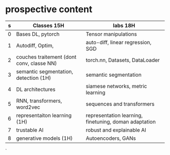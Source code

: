 
# prospective content
| s   | Classes  15H                              | labs    18H                                          |
| --- | ----------------------------------------- | ---------------------------------------------------- |
| 0   | Bases DL,  pytorch                        | Tensor manipulations                                 |
| 1   | Autodiff, Optim,                          | auto-diff, linear regression, SGD                    |
| 2   | couches traitement (dont conv, classe NN) | torch.nn, Datasets, DataLoader                       |
| 3   | semantic segmentation, detection (1H)     | semantic segmentation                                |
| 4   | DL architectures                          | siamese networks, metric learning                    |
| 5   | RNN, transformers, word2vec               | sequences and transformers                           |
| 6   | representaiton learning (1H)              | representation learning, finetuning, doman adaptation|
| 7   | trustable AI                              | robust and explainable AI                            |
| 8   | generative models (1H)                    | Autoencoders, GANs                                   |

`

